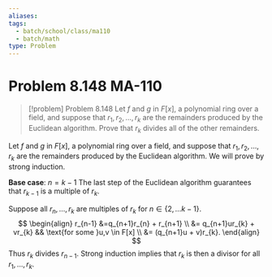 ```yaml
---
aliases: 
tags:
  - batch/school/class/ma110
  - batch/math
type: Problem
---
```

# Problem 8.148 MA-110

> [!problem] Problem 8.148
> Let $f$ and $g$ in $F[x]$, a polynomial ring over a field, and suppose that $r_{1},r_{2},\dots,r_{k}$ are the remainders produced by the Euclidean algorithm. Prove that $r_{k}$ divides all of the other remainders.

Let $f$ and $g$ in $F[x]$, a polynomial ring over a field, and suppose that $r_{1},r_{2},\dots,r_{k}$ are the remainders produced by the Euclidean algorithm. We will prove by strong induction.

**Base case**: $n=k-1$
The last step of the Euclidean algorithm guarantees that $r_{k-1}$ is a multiple of $r_{k}$.

Suppose all $r_{n},\dots,r_{k}$ are multiples of $r_{k}$ for $n \in \{ 2,\dots k-1 \}$.
$$
\begin{align}
r_{n-1} &=q_{n+1}r_{n} + r_{n+1} \\
&= q_{n+1}ur_{k} + vr_{k} && \text{for some }u,v \in  F[x] \\
&= (q_{n+1}u + v)r_{k}.
\end{align}
$$
Thus $r_{k}$ divides $r_{n-1}$. Strong induction implies that $r_{k}$ is then a divisor for all $r_{1},\dots,r_{k}$.
